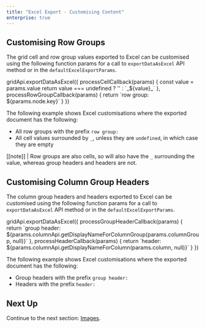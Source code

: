 ```yaml
---
title: "Excel Export - Customising Content"
enterprise: true
---
```


## Customising Row Groups

The grid cell and row group values exported to Excel can be customised using the following function params for a call to `exportDataAsExcel` API method or in the `defaultExcelExportParams`.

<snippet>
gridApi.exportDataAsExcel({
    processCellCallback(params) {
        const value = params.value
        return value === undefined ? '' : `_${value}_`
    },
    processRowGroupCallback(params) {
        return `row group: ${params.node.key}`
    }
})
</snippet>

<interface-documentation
    interfaceName='ExcelExportParams'
    names='["processRowGroupCallback", "processCellCallback"]'
    config='{"description":"See below the functions on the `ExcelExportParams` interface to customise exported grid cell and row group values."}'>
</interface-documentation>

The following example shows Excel customisations where the exported document has the following:

* All row groups with the prefix `row group: `
* All cell values surrounded by `_`, unless they are `undefined`, in which case they are empty

[[note]]
| Row groups are also cells, so will also have the `_` surrounding the value, whereas group headers and headers are not.

<grid-example title='Excel Export - Customising Row Groups' name='excel-export-customising-row-groups' type='generated' options='{ "enterprise": true, "modules": ["clientside", "rowgrouping", "csv", "excel", "menu", "setfilter"]}'></grid-example>

## Customising Column Group Headers

The column group headers and headers exported to Excel can be customised using the following function params for a call to `exportDataAsExcel` API method or in the `defaultExcelExportParams`.

<snippet>
gridApi.exportDataAsExcel({
    processGroupHeaderCallback(params) {
        return `group header: ${params.columnApi.getDisplayNameForColumnGroup(params.columnGroup, null)}`
    },
    processHeaderCallback(params) {
        return `header: ${params.columnApi.getDisplayNameForColumn(params.column, null)}`
    }
})
</snippet>

<interface-documentation
    interfaceName='ExcelExportParams'
    names='["processGroupHeaderCallback", "processHeaderCallback"]'
    config='{"description":"See below the functions on the `ExcelExportParams` interface to customise exported column group headers and headers."}'>
</interface-documentation>

The following example shows Excel customisations where the exported document has the following:

* Group headers with the prefix `group header: `
* Headers with the prefix `header: `

<grid-example title='Excel Export - Customising Column Group Headers' name='excel-export-customising-column-group-headers' type='generated' options='{ "enterprise": true, "modules": ["clientside", "rowgrouping", "csv", "excel", "menu", "setfilter"]}'></grid-example>

## Next Up

Continue to the next section: [Images](../excel-export-images/).
